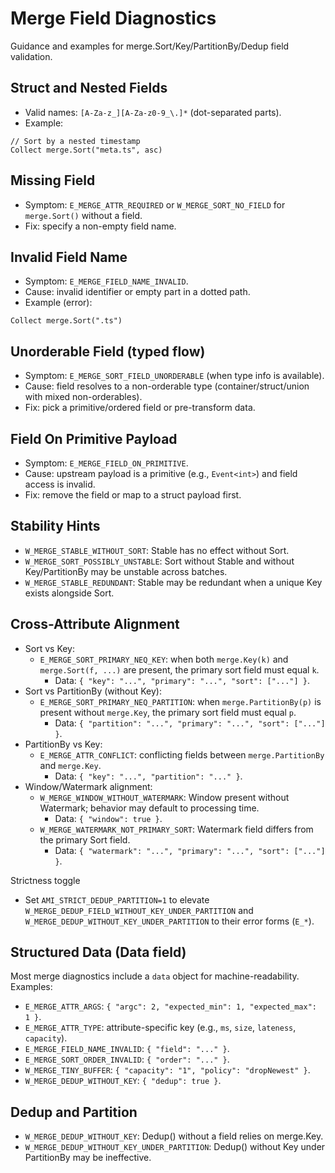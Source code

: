 # Merge Field Diagnostics

Guidance and examples for merge.Sort/Key/PartitionBy/Dedup field validation.

## Struct and Nested Fields
- Valid names: `[A-Za-z_][A-Za-z0-9_\.]*` (dot-separated parts).
- Example:
```
// Sort by a nested timestamp
Collect merge.Sort("meta.ts", asc)
```

## Missing Field
- Symptom: `E_MERGE_ATTR_REQUIRED` or `W_MERGE_SORT_NO_FIELD` for `merge.Sort()` without a field.
- Fix: specify a non-empty field name.

## Invalid Field Name
- Symptom: `E_MERGE_FIELD_NAME_INVALID`.
- Cause: invalid identifier or empty part in a dotted path.
- Example (error):
```
Collect merge.Sort(".ts")
```

## Unorderable Field (typed flow)
- Symptom: `E_MERGE_SORT_FIELD_UNORDERABLE` (when type info is available).
- Cause: field resolves to a non-orderable type (container/struct/union with mixed non-orderables).
- Fix: pick a primitive/ordered field or pre-transform data.

## Field On Primitive Payload
- Symptom: `E_MERGE_FIELD_ON_PRIMITIVE`.
- Cause: upstream payload is a primitive (e.g., `Event<int>`) and field access is invalid.
- Fix: remove the field or map to a struct payload first.

## Stability Hints
- `W_MERGE_STABLE_WITHOUT_SORT`: Stable has no effect without Sort.
- `W_MERGE_SORT_POSSIBLY_UNSTABLE`: Sort without Stable and without Key/PartitionBy may be unstable across batches.
- `W_MERGE_STABLE_REDUNDANT`: Stable may be redundant when a unique Key exists alongside Sort.

## Cross-Attribute Alignment
- Sort vs Key:
  - `E_MERGE_SORT_PRIMARY_NEQ_KEY`: when both `merge.Key(k)` and `merge.Sort(f, ...)` are present, the primary sort field must equal `k`.
    - Data: `{ "key": "...", "primary": "...", "sort": ["..."] }`.
- Sort vs PartitionBy (without Key):
  - `E_MERGE_SORT_PRIMARY_NEQ_PARTITION`: when `merge.PartitionBy(p)` is present without `merge.Key`, the primary sort field must equal `p`.
    - Data: `{ "partition": "...", "primary": "...", "sort": ["..."] }`.
- PartitionBy vs Key:
  - `E_MERGE_ATTR_CONFLICT`: conflicting fields between `merge.PartitionBy` and `merge.Key`.
    - Data: `{ "key": "...", "partition": "..." }`.
- Window/Watermark alignment:
  - `W_MERGE_WINDOW_WITHOUT_WATERMARK`: Window present without Watermark; behavior may default to processing time.
    - Data: `{ "window": true }`.
  - `W_MERGE_WATERMARK_NOT_PRIMARY_SORT`: Watermark field differs from the primary Sort field.
    - Data: `{ "watermark": "...", "primary": "...", "sort": ["..."] }`.

Strictness toggle
- Set `AMI_STRICT_DEDUP_PARTITION=1` to elevate `W_MERGE_DEDUP_FIELD_WITHOUT_KEY_UNDER_PARTITION` and
  `W_MERGE_DEDUP_WITHOUT_KEY_UNDER_PARTITION` to their error forms (`E_*`).

## Structured Data (Data field)
Most merge diagnostics include a `data` object for machine-readability. Examples:
- `E_MERGE_ATTR_ARGS`: `{ "argc": 2, "expected_min": 1, "expected_max": 1 }`.
- `E_MERGE_ATTR_TYPE`: attribute-specific key (e.g., `ms`, `size`, `lateness`, `capacity`).
- `E_MERGE_FIELD_NAME_INVALID`: `{ "field": "..." }`.
- `E_MERGE_SORT_ORDER_INVALID`: `{ "order": "..." }`.
- `W_MERGE_TINY_BUFFER`: `{ "capacity": "1", "policy": "dropNewest" }`.
- `W_MERGE_DEDUP_WITHOUT_KEY`: `{ "dedup": true }`.

## Dedup and Partition
- `W_MERGE_DEDUP_WITHOUT_KEY`: Dedup() without a field relies on merge.Key.
- `W_MERGE_DEDUP_WITHOUT_KEY_UNDER_PARTITION`: Dedup() without Key under PartitionBy may be ineffective.
